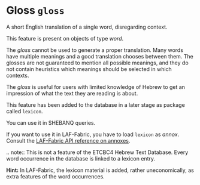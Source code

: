 # Gloss `gloss`

A short English translation of a single word, disregarding context.

This feature is present on objects of type *word*.

The *gloss* cannot be used to generate a proper translation.
Many words have multiple meanings and a good translation chooses between them.
The glosses are not guaranteed to mention all possible meanings, and they 
do not contain heuristics which meanings should be selected in which contexts.

The *gloss* is useful for users with limited knowledge of Hebrew to get an impression
of what the text they are reading is about.

This feature has been added to the database in a later stage as package called `lexicon`.

You can use it in SHEBANQ queries.

If you want to use it in LAF-Fabric, you have to load `lexicon` as *annox*.
Consult the [LAF-Fabric API reference on annoxes](http://laf-fabric.readthedocs.io/en/latest/texts/API-reference.html#extra-annotation-packages).

.. note:: 
    This is not a feature of the ETCBC4 Hebrew Text Database.
    Every word occurrence in the database is linked to a lexicon entry.

**Hint:**
In LAF-Fabric, the lexicon material is added, rather uneconomically, as extra features 
of the word occurrences. 
